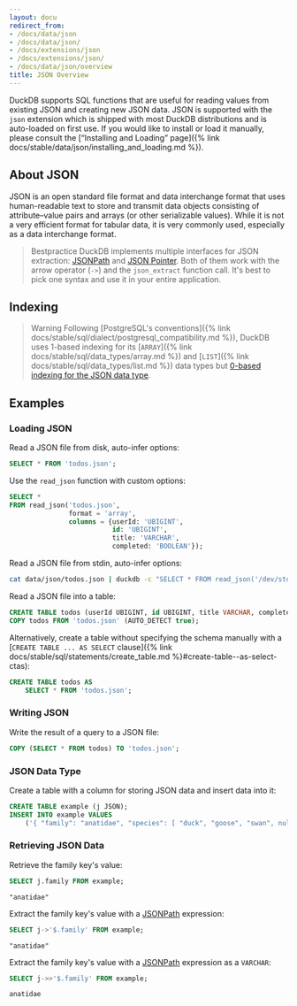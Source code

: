 ```yaml
---
layout: docu
redirect_from:
- /docs/data/json
- /docs/data/json/
- /docs/extensions/json
- /docs/extensions/json/
- /docs/data/json/overview
title: JSON Overview
---
```


DuckDB supports SQL functions that are useful for reading values from existing JSON and creating new JSON data.
JSON is supported with the `json` extension which is shipped with most DuckDB distributions and is auto-loaded on first use.
If you would like to install or load it manually, please consult the [“Installing and Loading” page]({% link docs/stable/data/json/installing_and_loading.md %}).

## About JSON

JSON is an open standard file format and data interchange format that uses human-readable text to store and transmit data objects consisting of attribute–value pairs and arrays (or other serializable values).
While it is not a very efficient format for tabular data, it is very commonly used, especially as a data interchange format.

> Bestpractice DuckDB implements multiple interfaces for JSON extraction: [JSONPath](https://goessner.net/articles/JsonPath/) and [JSON Pointer](https://datatracker.ietf.org/doc/html/rfc6901). Both of them work with the arrow operator (`->`) and the `json_extract` function call. It's best to pick one syntax and use it in your entire application.

<!-- DuckDB mostly uses the PostgreSQL syntax, some functions from SQLite, and a few functions from other SQL systems -->

## Indexing

> Warning Following [PostgreSQL's conventions]({% link docs/stable/sql/dialect/postgresql_compatibility.md %}), DuckDB uses 1-based indexing for its [`ARRAY`]({% link docs/stable/sql/data_types/array.md %}) and [`LIST`]({% link docs/stable/sql/data_types/list.md %}) data types but [0-based indexing for the JSON data type](https://www.postgresql.org/docs/17/functions-json.html#FUNCTIONS-JSON-PROCESSING).

## Examples

### Loading JSON

Read a JSON file from disk, auto-infer options:

```sql
SELECT * FROM 'todos.json';
```

Use the `read_json` function with custom options:

```sql
SELECT *
FROM read_json('todos.json',
               format = 'array',
               columns = {userId: 'UBIGINT',
                          id: 'UBIGINT',
                          title: 'VARCHAR',
                          completed: 'BOOLEAN'});
```

Read a JSON file from stdin, auto-infer options:

```bash
cat data/json/todos.json | duckdb -c "SELECT * FROM read_json('/dev/stdin')"
```

Read a JSON file into a table:

```sql
CREATE TABLE todos (userId UBIGINT, id UBIGINT, title VARCHAR, completed BOOLEAN);
COPY todos FROM 'todos.json' (AUTO_DETECT true);
```

Alternatively, create a table without specifying the schema manually with a [`CREATE TABLE ... AS SELECT` clause]({% link docs/stable/sql/statements/create_table.md %}#create-table--as-select-ctas):

```sql
CREATE TABLE todos AS
    SELECT * FROM 'todos.json';
```

### Writing JSON

Write the result of a query to a JSON file:

```sql
COPY (SELECT * FROM todos) TO 'todos.json';
```

### JSON Data Type

Create a table with a column for storing JSON data and insert data into it:

```sql
CREATE TABLE example (j JSON);
INSERT INTO example VALUES
    ('{ "family": "anatidae", "species": [ "duck", "goose", "swan", null ] }');
```

### Retrieving JSON Data

Retrieve the family key's value:

```sql
SELECT j.family FROM example;
```

```text
"anatidae"
```

Extract the family key's value with a [JSONPath](https://goessner.net/articles/JsonPath/) expression:

```sql
SELECT j->'$.family' FROM example;
```

```text
"anatidae"
```

Extract the family key's value with a [JSONPath](https://goessner.net/articles/JsonPath/) expression as a `VARCHAR`:

```sql
SELECT j->>'$.family' FROM example;
```

```text
anatidae
```
